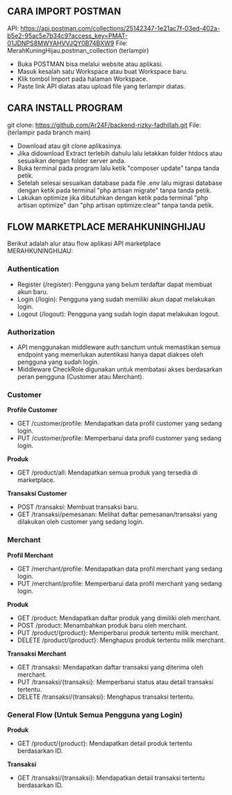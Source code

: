 ## CARA IMPORT POSTMAN

API: https://api.postman.com/collections/25142347-1e21ac7f-03ed-402a-b5e2-95ac5e7b34c9?access_key=PMAT-01JDNPS8MWYAHVVJQY0B74BXW9
File: MerahKuningHijau.postman_collection (terlampir)
- Buka POSTMAN bisa melalui website atau aplikasi.
- Masuk kesalah satu Workspace atau buat Workspace baru.
- Klik tombol Import pada halaman Workspace.
- Paste link API diatas atau upload file yang terlampir diatas.

## CARA INSTALL PROGRAM

git clone: https://github.com/Ar24F/backend-rizky-fadhillah.git
File: (terlampir pada branch main)
- Download atau git clone aplikasinya.
- Jika didownload Extract terlebih dahulu lalu letakkan folder htdocs atau sesuaikan dengan folder server anda.
- Buka terminal pada program lalu ketik "composer update" tanpa tanda petik.
- Setelah selesai sesuaikan database pada file .env lalu migrasi database dengan ketik pada terminal "php artisan migrate" tanpa tanda petik.
- Lakukan optimize jika dibutuhkan dengan ketik pada terminal "php artisan optimize" dan "php artisan optimize:clear" tanpa tanda petik.

## FLOW MARKETPLACE MERAHKUNINGHIJAU

Berikut adalah alur atau flow aplikasi API marketplace MERAHKUNINGHIJAU:
### Authentication
- Register (/register): Pengguna yang belum terdaftar dapat membuat akun baru.
- Login (/login): Pengguna yang sudah memiliki akun dapat melakukan login.
- Logout (/logout): Pengguna yang sudah login dapat melakukan logout.

### Authorization
- API menggunakan middleware auth:sanctum untuk memastikan semua endpoint yang memerlukan autentikasi hanya dapat diakses oleh pengguna yang sudah login.
- Middleware CheckRole digunakan untuk membatasi akses berdasarkan peran pengguna (Customer atau Merchant).

### Customer
**Profile Customer**
- GET /customer/profile: Mendapatkan data profil customer yang sedang login.
- PUT /customer/profile: Memperbarui data profil customer yang sedang login.

**Produk**
- GET /product/all: Mendapatkan semua produk yang tersedia di marketplace.

**Transaksi Customer**
- POST /transaksi: Membuat transaksi baru.
- GET /transaksi/pemesanan: Melihat daftar pemesanan/transaksi yang dilakukan oleh customer yang sedang login.

### Merchant
**Profil Merchant**
- GET /merchant/profile: Mendapatkan data profil merchant yang sedang login.
- PUT /merchant/profile: Memperbarui data profil merchant yang sedang login.

**Produk**
- GET /product: Mendapatkan daftar produk yang dimiliki oleh merchant.
- POST /product: Menambahkan produk baru oleh merchant.
- PUT /product/{product}: Memperbarui produk tertentu milik merchant.
- DELETE /product/{product}: Menghapus produk tertentu milik merchant.

**Transaksi Merchant**
- GET /transaksi: Mendapatkan daftar transaksi yang diterima oleh merchant.
- PUT /transaksi/{transaksi}: Memperbarui status atau detail transaksi tertentu.
- DELETE /transaksi/{transaksi}: Menghapus transaksi tertentu.

### General Flow (Untuk Semua Pengguna yang Login)
**Produk**
- GET /product/{product}: Mendapatkan detail produk tertentu berdasarkan ID.

**Transaksi**
- GET /transaksi/{transaksi}: Mendapatkan detail transaksi tertentu berdasarkan ID.
